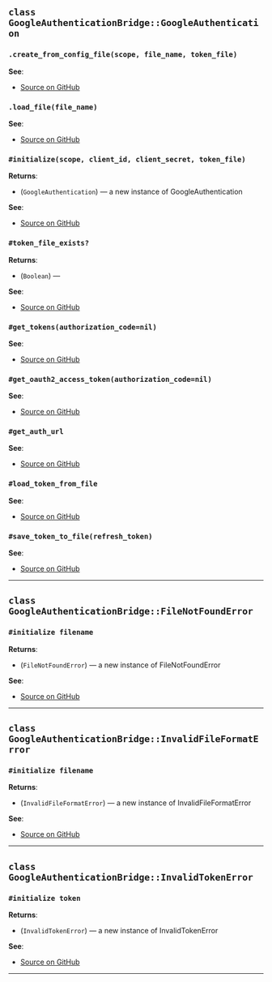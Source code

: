 
## `class GoogleAuthenticationBridge::GoogleAuthentication`

### `.create_from_config_file(scope, file_name, token_file)`


**See**:
- [Source on GitHub](https://github.com/alphagov/google-auth-bridge/blob/master/lib/google_auth_bridge.rb#L8)

### `.load_file(file_name)`


**See**:
- [Source on GitHub](https://github.com/alphagov/google-auth-bridge/blob/master/lib/google_auth_bridge.rb#L19)

### `#initialize(scope, client_id, client_secret, token_file)`


**Returns**:

- (`GoogleAuthentication`) — a new instance of GoogleAuthentication

**See**:
- [Source on GitHub](https://github.com/alphagov/google-auth-bridge/blob/master/lib/google_auth_bridge.rb#L23)

### `#token_file_exists?`


**Returns**:

- (`Boolean`) — 

**See**:
- [Source on GitHub](https://github.com/alphagov/google-auth-bridge/blob/master/lib/google_auth_bridge.rb#L30)

### `#get_tokens(authorization_code=nil)`


**See**:
- [Source on GitHub](https://github.com/alphagov/google-auth-bridge/blob/master/lib/google_auth_bridge.rb#L34)

### `#get_oauth2_access_token(authorization_code=nil)`


**See**:
- [Source on GitHub](https://github.com/alphagov/google-auth-bridge/blob/master/lib/google_auth_bridge.rb#L40)

### `#get_auth_url`


**See**:
- [Source on GitHub](https://github.com/alphagov/google-auth-bridge/blob/master/lib/google_auth_bridge.rb#L44)

### `#load_token_from_file`


**See**:
- [Source on GitHub](https://github.com/alphagov/google-auth-bridge/blob/master/lib/google_auth_bridge.rb#L48)

### `#save_token_to_file(refresh_token)`


**See**:
- [Source on GitHub](https://github.com/alphagov/google-auth-bridge/blob/master/lib/google_auth_bridge.rb#L59)

---

## `class GoogleAuthenticationBridge::FileNotFoundError`

### `#initialize filename`


**Returns**:

- (`FileNotFoundError`) — a new instance of FileNotFoundError

**See**:
- [Source on GitHub](https://github.com/alphagov/google-auth-bridge/blob/master/lib/google_auth_bridge.rb#L101)

---

## `class GoogleAuthenticationBridge::InvalidFileFormatError`

### `#initialize filename`


**Returns**:

- (`InvalidFileFormatError`) — a new instance of InvalidFileFormatError

**See**:
- [Source on GitHub](https://github.com/alphagov/google-auth-bridge/blob/master/lib/google_auth_bridge.rb#L107)

---

## `class GoogleAuthenticationBridge::InvalidTokenError`

### `#initialize token`


**Returns**:

- (`InvalidTokenError`) — a new instance of InvalidTokenError

**See**:
- [Source on GitHub](https://github.com/alphagov/google-auth-bridge/blob/master/lib/google_auth_bridge.rb#L113)

---

